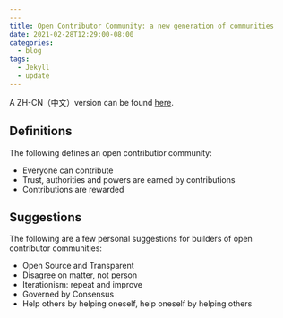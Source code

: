 ```yaml
---
---
title: Open Contributor Community: a new generation of communities
date: 2021-02-28T12:29:00-08:00
categories:
  - blog
tags:
  - Jekyll
  - update
---
```


A ZH-CN（中文）version can be found [here](/blog/occ-cn/).

## Definitions

The following defines an open contributior community:

- Everyone can contribute
- Trust, authorities and powers are earned by contributions
- Contributions are rewarded

## Suggestions

The following are a few personal suggestions for builders of open contributor communities:

- Open Source and Transparent
- Disagree on matter, not person
- Iterationism: repeat and improve
- Governed by Consensus
- Help others by helping oneself, help oneself by helping others
